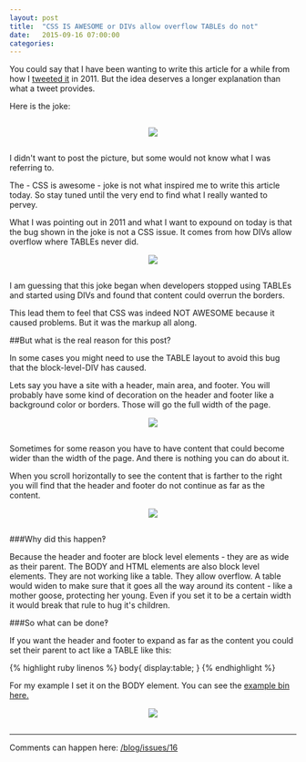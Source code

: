 ```yaml
---
layout: post
title:  "CSS IS AWESOME or DIVs allow overflow TABLEs do not"
date:   2015-09-16 07:00:00
categories:
---
```


You could say that I have been wanting to write this article for a while from how I [tweeted it](https://twitter.com/getsetbro/status/120936678981509120) in 2011. But the idea deserves a longer explanation than what a tweet provides.

Here is the joke:

<a href="http://getsetbro.com/images/divsallowoverflow/cssisawesome.png" style="display:block;text-align:center;padding:15px;">
  <img src="http://getsetbro.com/images/divsallowoverflow/cssisawesome.png"/>
</a>

I didn't want to post the picture, but some would not know what I was referring to.

The - CSS is awesome - joke is not what inspired me to write this article today. So stay tuned until the very end to find what I really wanted to pervey.

What I was pointing out in 2011 and what I want to expound on today is that the bug shown in the joke is not a CSS issue. It comes from how DIVs allow overflow where TABLEs never did.
<a href="http://getsetbro.com/images/divsallowoverflow/cssisawesomerin3d.png" style="display:block;text-align:center;padding:15px;">
  <img src="http://getsetbro.com/images/divsallowoverflow/cssisawesomerin3d.png"/>
</a>

I am guessing that this joke began when developers stopped using TABLEs and started using DIVs and found that content could overrun the borders.

This lead them to feel that CSS was indeed NOT AWESOME because it caused problems. But it was the markup all along.

##But what is the real reason for this post?

In some cases you might need to use the TABLE layout to avoid this bug that the block-level-DIV has caused.

Lets say you have a site with a header, main area, and footer. You will probably have some kind of decoration on the header and footer like a background color or borders. Those will go the full width of the page.
<a href="http://getsetbro.com/images/divsallowoverflow/divlayout1.png" style="display:block;text-align:center;padding:15px;">
  <img src="http://getsetbro.com/images/divsallowoverflow/divlayout1.png"/>
</a>

Sometimes for some reason you have to have content that could become wider than the width of the page. And there is nothing you can do about it.

When you scroll horizontally to see the content that is farther to the right you will find that the header and footer do not continue as far as the content.
<a href="http://getsetbro.com/images/divsallowoverflow/divlayout2.png" style="display:block;text-align:center;padding:15px;">
  <img src="http://getsetbro.com/images/divsallowoverflow/divlayout2.png"/>
</a>

###Why did this happen‽

Because the header and footer are block level elements - they are as wide as their parent. The BODY and HTML elements are also block level elements. They are not working like a table. They allow overflow. A table would widen to make sure that it goes all the way around its content - like a mother goose, protecting her young. Even if you set it to be a certain width it would break that rule to hug it's children.

###So what can be done‽

If you want the header and footer to expand as far as the content you could set their parent to act like a TABLE like this:

{% highlight ruby linenos %}
body{
  display:table;
}
{% endhighlight %}

For my example I set it on the BODY element. You can see the [example bin here.](http://jsbin.com/muyowa/edit?html,css,output)
<a href="http://getsetbro.com/images/divsallowoverflow/cssisawesomewithscroll.png" style="display:block;text-align:center;padding:15px;">
  <img src="http://getsetbro.com/images/divsallowoverflow/cssisawesomewithscroll.png"/>
</a>

---

Comments can happen here: [/blog/issues/16](https://github.com/getsetbro/blog/issues/16)